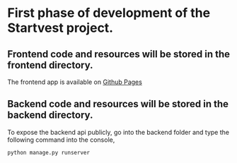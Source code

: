 # First phase of development of the Startvest project.

## Frontend code and resources will be stored in the frontend directory.
The frontend app is available on [Github Pages](https://startvest.github.io/frontend/#/)


## Backend code and resources will be stored in the backend directory.
To expose the backend api publicly, go into the backend folder and type the following command into the console,
```
python manage.py runserver
```
